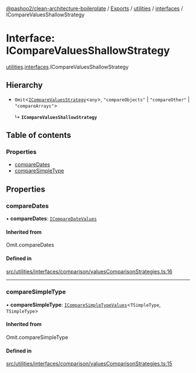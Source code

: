 [@pashoo2/clean-architecture-boilerplate](../README.md) / [Exports](../modules.md) / [utilities](../modules/utilities.md) / [interfaces](../modules/utilities.interfaces.md) / ICompareValuesShallowStrategy

# Interface: ICompareValuesShallowStrategy

[utilities](../modules/utilities.md).[interfaces](../modules/utilities.interfaces.md).ICompareValuesShallowStrategy

## Hierarchy

- `Omit`<[`ICompareValuesStrategy`](utilities.interfaces.icomparevaluesstrategy.md)<`any`\>, ``"compareObjects"`` \| ``"compareOther"`` \| ``"compareArrays"``\>

  ↳ **`ICompareValuesShallowStrategy`**

## Table of contents

### Properties

- [compareDates](utilities.interfaces.icomparevaluesshallowstrategy.md#comparedates)
- [compareSimpleType](utilities.interfaces.icomparevaluesshallowstrategy.md#comparesimpletype)

## Properties

### compareDates

• **compareDates**: [`ICompareDateValues`](utilities.interfaces.icomparedatevalues.md)

#### Inherited from

Omit.compareDates

#### Defined in

[src/utilities/interfaces/comparison/valuesComparisonStrategies.ts:16](https://github.com/pashoo2/clean-architecture-boilerplate/blob/914ff8c/src/utilities/interfaces/comparison/valuesComparisonStrategies.ts#L16)

___

### compareSimpleType

• **compareSimpleType**: [`ICompareSimpleTypeValues`](utilities.interfaces.icomparesimpletypevalues.md)<`TSimpleType`, `TSimpleType`\>

#### Inherited from

Omit.compareSimpleType

#### Defined in

[src/utilities/interfaces/comparison/valuesComparisonStrategies.ts:15](https://github.com/pashoo2/clean-architecture-boilerplate/blob/914ff8c/src/utilities/interfaces/comparison/valuesComparisonStrategies.ts#L15)
